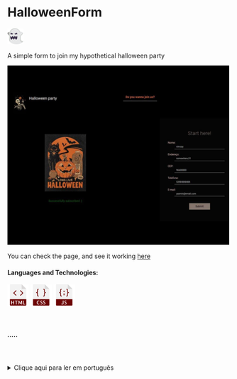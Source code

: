   <h1>HalloweenForm</h1>  <img src="ghost (4).png" width="36"/>
  <p>A simple form to join my hypothetical halloween party</p>

  <img src="HalloweenForm.jpeg" width="500"/>
  
  <p>You can check the page, and see it working <a href="https://yasminconstantino.github.io/HalloweenForm/">here</a></p>

  <h4> Languages and Technologies:</h4>
  <div>
    <img src="html (1).png" width="48"/>
    <img src="css (1).png" width="48"/>
    <img src="javascript.png" width="48"/>
  </div>
<br>
<br>
<h5>.....</h5>
<br>
<br>
<section>
  <details>
    <summary>Clique aqui para ler em português</summary>
    <p>Este é um formulário simples para se cadastrar na minha festa de Halloween ficticia.</p>
    <p>Você pode acessar a página e ver ela funcionando <a href="https://yasminconstantino.github.io/HalloweenForm/">aqui</a></p>
    <h4>Linguagens e tecnologias utilizadas:</h4>
    <div>
        <img src="html (1).png" width="38"/>
        <img src="css (1).png" width="38"/>
        <img src="javascript.png" width="38"/>
    </div>
  </details>
</section>

